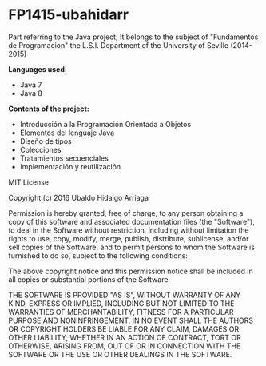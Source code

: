 # FP1415-ubahidarr
Part referring to the Java project; It belongs to the subject of "Fundamentos de Programacion" the L.S.I. Department of the University of Seville (2014-2015)

**Languages used:**
<ul>
  <li>Java 7</li>
  <li>Java 8</li>
</ul>

**Contents of the project:**
<ul>
  <li>Introducción a la Programación Orientada a Objetos</li>
  <li>Elementos del lenguaje Java</li>
  <li>Diseño de tipos</li>
  <li>Colecciones</li>
  <li>Tratamientos secuenciales</li>
  <li>Implementación y reutilización</li>
</ul>


MIT License

Copyright (c) 2016 Ubaldo Hidalgo Arriaga

Permission is hereby granted, free of charge, to any person obtaining a copy
of this software and associated documentation files (the "Software"), to deal
in the Software without restriction, including without limitation the rights
to use, copy, modify, merge, publish, distribute, sublicense, and/or sell
copies of the Software, and to permit persons to whom the Software is
furnished to do so, subject to the following conditions:

The above copyright notice and this permission notice shall be included in all
copies or substantial portions of the Software.

THE SOFTWARE IS PROVIDED "AS IS", WITHOUT WARRANTY OF ANY KIND, EXPRESS OR
IMPLIED, INCLUDING BUT NOT LIMITED TO THE WARRANTIES OF MERCHANTABILITY,
FITNESS FOR A PARTICULAR PURPOSE AND NONINFRINGEMENT. IN NO EVENT SHALL THE
AUTHORS OR COPYRIGHT HOLDERS BE LIABLE FOR ANY CLAIM, DAMAGES OR OTHER
LIABILITY, WHETHER IN AN ACTION OF CONTRACT, TORT OR OTHERWISE, ARISING FROM,
OUT OF OR IN CONNECTION WITH THE SOFTWARE OR THE USE OR OTHER DEALINGS IN THE
SOFTWARE.
